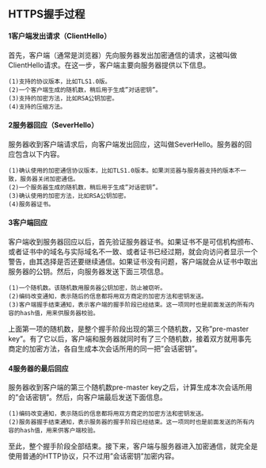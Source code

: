 ## HTTPS握手过程

#### 1客户端发出请求（ClientHello）

首先，客户端（通常是浏览器）先向服务器发出加密通信的请求，这被叫做ClientHello请求。在这一步，客户端主要向服务器提供以下信息。

	(1)支持的协议版本，比如TLS1.0版。
	(2)一个客户端生成的随机数，稍后用于生成”对话密钥”。
	(3)支持的加密方法，比如RSA公钥加密。
	(4)支持的压缩方法。

#### 2服务器回应（SeverHello）

服务器收到客户端请求后，向客户端发出回应，这叫做SeverHello。服务器的回应包含以下内容。

	(1)确认使用的加密通信协议版本，比如TLS1.0版本。如果浏览器与服务器支持的版本不一致，服务器关闭加密通信。
	(2)一个服务器生成的随机数，稍后用于生成”对话密钥”。
	(3)确认使用的加密方法，比如RSA公钥加密。
	(4)服务器证书。

#### 3客户端回应

客户端收到服务器回应以后，首先验证服务器证书。如果证书不是可信机构颁布、或者证书中的域名与实际域名不一致、或者证书已经过期，就会向访问者显示一个警告，由其选择是否还要继续通信。如果证书没有问题，客户端就会从证书中取出服务器的公钥。然后，向服务器发送下面三项信息。

	(1)一个随机数。该随机数用服务器公钥加密，防止被窃听。
	(2)编码改变通知，表示随后的信息都将用双方商定的加密方法和密钥发送。
	(3)客户端握手结束通知，表示客户端的握手阶段已经结束。这一项同时也是前面发送的所有内容的hash值，用来供服务器校验。
	
上面第一项的随机数，是整个握手阶段出现的第三个随机数，又称”pre-master key”。有了它以后，客户端和服务器就同时有了三个随机数，接着双方就用事先商定的加密方法，各自生成本次会话所用的同一把”会话密钥”。

#### 4服务器的最后回应

服务器收到客户端的第三个随机数pre-master key之后，计算生成本次会话所用的”会话密钥”。然后，向客户端最后发送下面信息。

	(1)编码改变通知，表示随后的信息都将用双方商定的加密方法和密钥发送。
	(2)服务器握手结束通知，表示服务器的握手阶段已经结束。这一项同时也是前面发送的所有内容的hash值，用来供客户端校验。
	
至此，整个握手阶段全部结束。接下来，客户端与服务器进入加密通信，就完全是使用普通的HTTP协议，只不过用”会话密钥”加密内容。

